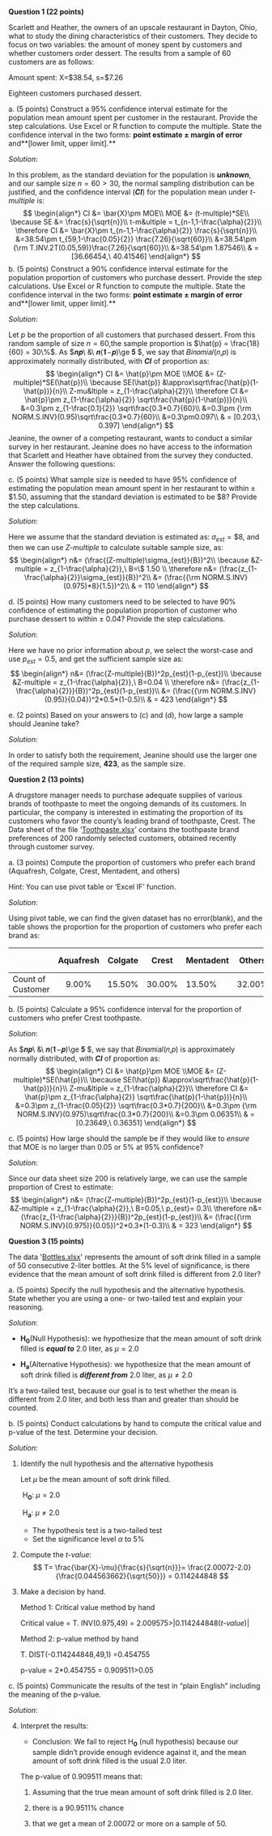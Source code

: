 **Question 1 (22 points)**

Scarlett and Heather, the owners of an upscale restaurant in Dayton, Ohio, what to study the dining characteristics of their customers. They decide to focus on two variables: the amount of money spent by customers and whether customers order dessert. The results from a sample of 60 customers are as follows:

Amount spent: X=\$38.54, s=\$7.26

Eighteen customers purchased dessert.

a. (5 points) Construct a 95% confidence interval estimate for the population mean amount spent per customer in the restaurant. Provide the step calculations. Use Excel or R function to compute the multiple. State the confidence interval in the two forms: **point estimate ± margin of error** and**[lower limit, upper limit].**

*Solution*:

In this problem, as the standard deviation for the population is ***unknown***, and our sample size $n=60>30$, the normal sampling distribution can be justified, and the confidence interval (***CI***) for the population mean under *t-multiple* is:
$$
\begin{align*}
CI &= \bar{X}\pm MOE\\
MOE &= (t-multiple)*SE\\
\because SE &= \frac{s}{\sqrt{n}}\\
t-m&ultiple = t_{n-1,1-\frac{\alpha}{2}}\\
\therefore CI &= \bar{X}\pm t_{n-1,1-\frac{\alpha}{2}} \frac{s}{\sqrt{n}}\\
&=38.54\pm t_{59,1-\frac{0.05}{2}} \frac{7.26}{\sqrt{60}}\\
&=38.54\pm {\rm T.INV.2T(0.05,59)}\frac{7.26}{\sqrt{60}}\\
&=38.54\pm 1.87546\\
& = [36.66454,\ 40.41546]
\end{align*}
$$
b. (5 points) Construct a 90% confidence interval estimate for the population proportion of customers who purchase dessert. Provide the step calculations. Use Excel or R function to compute the multiple. State the confidence interval in the two forms: **point estimate ± margin of error** and**[lower limit, upper limit].**

*Solution*:

Let  $p$  be the proportion of all customers that purchased dessert. From this random sample of size $n=60$,the sample proportion is $\hat{p} = \frac{18}{60} = 30\%$. As $𝒏𝒑\ \&\ 𝒏(𝟏−𝒑)\ge 𝟓 $, we say that 𝐵𝑖𝑛𝑜𝑚𝑖𝑎𝑙(𝑛,𝑝) is approximately normally distributed, with ***CI*** of proportion as:
$$
\begin{align*}
CI &= \hat{p}\pm MOE
\\MOE &= (Z-multiple)*SE(\hat{p})\\
\because SE(\hat{p}) &\approx\sqrt\frac{\hat{p}(1-\hat{p})}{n}\\
Z-mu&ltiple = z_{1-\frac{\alpha}{2}}\\
\therefore CI &= \hat{p}\pm z_{1-\frac{\alpha}{2}} \sqrt\frac{\hat{p}(1-\hat{p})}{n}\\
&=0.3\pm z_{1-\frac{0.1}{2}} \sqrt\frac{0.3*0.7}{60}\\
&=0.3\pm {\rm NORM.S.INV}(0.95)\sqrt\frac{0.3*0.7}{60}\\
&=0.3\pm0.097\\
& = [0.203,\ 0.397]
\end{align*}
$$
Jeanine, the owner of a competing restaurant, wants to conduct a similar survey in her restaurant. Jeanine does no have access to the information that Scarlett and Heather have obtained from the survey they conducted. Answer the following questions:

c. (5 points) What sample size is needed to have 95% confidence of estimating the population mean amount spent in her restaurant to within ± \$1.50, assuming that the standard deviation is estimated to be \$8? Provide the step calculations.

*Solution*:

Here we assume that the standard deviation is estimated as: $\sigma_{est}=\$8$, and then we can use *Z-multiple* to calculate suitable sample size, as:
$$
\begin{align*}
n&= (\frac{(Z-multiple)\sigma_{est}}{B})^2\\
\because &Z-multiple = z_{1-\frac{\alpha}{2}},\ B=\$ 1.50 \\
\therefore n&= (\frac{z_{1-\frac{\alpha}{2}}\sigma_{est}}{B})^2\\
&= (\frac{{\rm NORM.S.INV}(0.975)*8}{1.5})^2\\
& = 110
\end{align*}
$$


d. (5 points) How many customers need to be selected to have 90% confidence of estimating the population proportion of customer who purchase dessert to within ± 0.04? Provide the step calculations.

*Solution*:

Here we have no prior information about $p$, we select the worst-case and use $p_{est} = 0.5$, and get the sufficient sample size as:
$$
\begin{align*}
n&= (\frac{Z-multiple}{B})^2p_{est}(1-p_{est})\\
\because &Z-multiple = z_{1-\frac{\alpha}{2}},\ B=0.04 \\
\therefore n&= (\frac{z_{1-\frac{\alpha}{2}}}{B})^2p_{est}(1-p_{est})\\
&= (\frac{{\rm NORM.S.INV}(0.95)}{0.04})^2*0.5*(1-0.5)\\
& = 423
\end{align*}
$$


e. (2 points) Based on your answers to (c) and (d), how large a sample should Jeanine take?

*Solution*:

In order to satisfy both the requirement, Jeanine should use the larger one of the required sample size, **423**, as the sample size.   

 

**Question 2 (13 points)**

A drugstore manager needs to purchase adequate supplies of various brands of toothpaste to meet the ongoing demands of its customers. In particular, the company is interested in estimating the proportion of its customers who favor the county’s leading brand of toothpaste, Crest. The Data sheet of the file ‘[Toothpaste.xlsx](https://umd.instructure.com/courses/1314923/files/64565431?wrap=1)’ contains the toothpaste brand preferences of 200 randomly selected customers, obtained recently through customer survey.

a. (3 points) Compute the proportion of customers who prefer each brand (Aquafresh, Colgate, Crest, Mentadent, and others)

Hint: You can use pivot table or ‘Excel IF’ function.

*Solution*:

Using pivot table, we can find the given dataset has no error(blank), and the table shows the proportion for the proportion of customers who prefer each brand as:



|                    | Aquafresh | Colgate | Crest  | Mentadent | Others | (blank) | Grand  Total |
| ------------------ | :-------: | ------- | ------ | --------- | ------ | ------- | ------------ |
| Count  of Customer |   9.00%   | 15.50%  | 30.00% | 13.50%    | 32.00% | 0.00%   | 100.00%      |


b. (5 points) Calculate a 95% confidence interval for the proportion of customers who prefer Crest toothpaste.

*Solution*:

As $𝒏𝒑\ \&\ 𝒏(𝟏−𝒑)\ge 𝟓 $, we say that 𝐵𝑖𝑛𝑜𝑚𝑖𝑎𝑙(𝑛,𝑝) is approximately normally distributed, with ***CI*** of proportion as:
$$
\begin{align*}
CI &= \hat{p}\pm MOE
\\MOE &= (Z-multiple)*SE(\hat{p})\\
\because SE(\hat{p}) &\approx\sqrt\frac{\hat{p}(1-\hat{p})}{n}\\
Z-mu&ltiple = z_{1-\frac{\alpha}{2}}\\
\therefore CI &= \hat{p}\pm z_{1-\frac{\alpha}{2}} \sqrt\frac{\hat{p}(1-\hat{p})}{n}\\
&=0.3\pm z_{1-\frac{0.05}{2}} \sqrt\frac{0.3*0.7}{200}\\
&=0.3\pm {\rm NORM.S.INV}(0.975)\sqrt\frac{0.3*0.7}{200}\\
&=0.3\pm 0.06351\\
& = [0.23649,\ 0.36351]
\end{align*}
$$


c. (5 points) How large should the sample be if they would like to *ensure* that MOE is no larger than 0.05 or 5% at 95% confidence?

*Solution*:

Since our data sheet size 200 is relatively large, we can use the sample proportion of Crest to estimate:
$$
\begin{align*}
n&= (\frac{Z-multiple}{B})^2p_{est}(1-p_{est})\\
\because &Z-multiple = z_{1-\frac{\alpha}{2}},\ B=0.05,\  p_{est}= 0.3\\
\therefore n&= (\frac{z_{1-\frac{\alpha}{2}}}{B})^2p_{est}(1-p_{est})\\
&= (\frac{{\rm NORM.S.INV}(0.975)}{0.05})^2*0.3*(1-0.3)\\
& = 323
\end{align*}
$$




**Question 3 (15 points)**

The data '[Bottles.xlsx](https://umd.instructure.com/courses/1314923/files/64565430?wrap=1)' represents the amount of soft drink filled in a sample of 50 consecutive 2-liter bottles. At the 5% level of significance, is there evidence that the mean amount of soft drink filled is different from 2.0 liter?

a. (5 points) Specify the null hypothesis and the alternative hypothesis. State whether you are using a one- or two-tailed test and explain your reasoning.

*Solution*:

* **H$\mathbf{_0}$**(Null Hypothesis): we hypothesize that the mean amount of soft drink filled is ***equal to*** 2.0 liter, as $\mu = 2.0$

- **H$\mathbf{_a}$**(Alternative Hypothesis): we hypothesize that the mean amount of soft drink filled is ***different from*** 2.0 liter, as $\mu \neq 2.0$

It’s a two-tailed test, because our goal is to test whether the mean is different from 2.0 liter, and both less than and greater than should be counted.

b. (5 points) Conduct calculations by hand to compute the critical value and p-value of the test. Determine your decision.

*Solution*:

1. Identify the null hypothesis and the alternative hypothesis

   Let $\mu$ be the mean amount of soft drink filled.

   ​		H$\mathbf{_0}$: $\mu = 2.0$

   ​		H$\mathbf{_a}$: $\mu \neq 2.0$

   - The hypothesis test is a two-tailed test
   - Set the significance level $\alpha$ to 5%

2. Compute the *t-value*:
   $$
   T= \frac{\bar{X}-\mu}{\frac{s}{\sqrt{n}}}= \frac{2.00072-2.0}{\frac{0.044563662}{\sqrt{50}}} = 0.114244848
   $$
   
3. Make a decision by hand.

   Method 1: Critical value method by hand

   Critical value = T. INV(0.975,49) = 2.009575>|0.114244848(*t-value*)|

   Method 2: p-value method by hand

   T. DIST(-0.114244848,49,1) =0.454755

   p-value = 2*0.454755 = 0.909511>0.05

c. (5 points) Communicate the results of the test in “plain English” including the meaning of the p-value.

*Solution*:

4. Interpret the results:

   - Conclusion: We fail to reject H$\mathbf{_0}$ (null hypothesis) because our sample didn’t provide enough evidence against it, and the mean amount of soft drink filled is the usual 2.0 liter.

   The p-value of 0.909511 means that:

   1. Assuming that the true mean amount of soft drink filled is 2.0 liter.

   2. there is a 90.9511% chance   

   3. that we get a mean of 2.00072 or more on a sample of 50. 